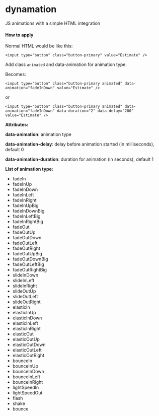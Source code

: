 dynamation
==========

JS animations with a simple HTML integration

#### How to apply

Normal HTML would be like this:

```
<input type="button" class="button-primary" value="Estimate" />
```

Add class `animated` and data-animation for animation type.

Becomes:

```
<input type="button" class="button-primary animated" data-animation="fadeInDown" value="Estimate" />
```

or

```
<input type="button" class="button-primary animated" data-animation="fadeInDown" data-duration="2" data-delay="200" value="Estimate" />
```



**Attributes:**

**data-animation**: animation type

**data-animation-delay**: delay before animation started (in milliseconds), default 0

**data-animation-duration**: duration for animation (in seconds), default 1

**List of animation type:**

* fadeIn
* fadeInUp
* fadeInDown
* fadeInLeft
* fadeInRight
* fadeInUpBig
* fadeInDownBig
* fadeInLeftBig
* fadeInRightBig
* fadeOut
* fadeOutUp
* fadeOutDown
* fadeOutLeft
* fadeOutRight
* fadeOutUpBig
* fadeOutDownBig
* fadeOutLeftBig
* fadeOutRightBig
* slideInDown
* slideInLeft
* slideInRight  
* slideOutUp
* slideOutLeft
* slideOutRight
* elasticIn
* elasticInUp
* elasticInDown
* elasticInLeft
* elasticInRight
* elasticOut
* elasticOutUp
* elasticOutDown
* elasticOutLeft
* elasticOutRight
* bounceIn
* bounceInUp
* bounceInDown
* bounceInLeft
* bounceInRight
* lightSpeedIn
* lightSpeedOut
* flash
* shake
* bounce